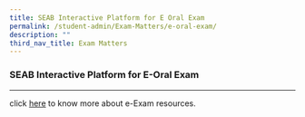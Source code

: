 ```yaml
---
title: SEAB Interactive Platform for E Oral Exam
permalink: /student-admin/Exam-Matters/e-oral-exam/
description: ""
third_nav_title: Exam Matters
---
```

### **SEAB Interactive Platform for E-Oral Exam**
---------------------------------------------------------------------
click [here](https://www.seab.gov.sg/home/examinations/e-exam-resources) to know more about e-Exam resources.